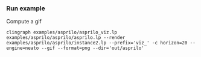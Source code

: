 ### Run example

Compute a gif 

`clingraph examples/asprilo/asprilo_viz.lp examples/asprilo/asprilo/asprilo.lp --render examples/asprilo/asprilo/instance2.lp --prefix='viz_' -c horizon=20 --engine=neato --gif --format=png --dir='out/asprilo'`